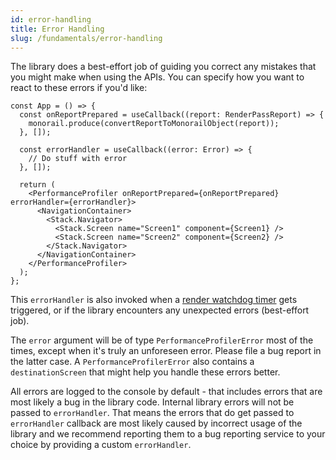 ```yaml
---
id: error-handling
title: Error Handling
slug: /fundamentals/error-handling
---
```


The library does a best-effort job of guiding you correct any mistakes that you might make when using the APIs. You can specify how you want to react to these errors if you'd like:

```tsx
const App = () => {
  const onReportPrepared = useCallback((report: RenderPassReport) => {
    monorail.produce(convertReportToMonorailObject(report));
  }, []);

  const errorHandler = useCallback((error: Error) => {
    // Do stuff with error
  }, []);

  return (
    <PerformanceProfiler onReportPrepared={onReportPrepared} errorHandler={errorHandler}>
      <NavigationContainer>
        <Stack.Navigator>
          <Stack.Screen name="Screen1" component={Screen1} />
          <Stack.Screen name="Screen2" component={Screen2} />
        </Stack.Navigator>
      </NavigationContainer>
    </PerformanceProfiler>
  );
};
```

This `errorHandler` is also invoked when a [render watchdog timer](./render-watchdog-timers.md) gets triggered, or if the library encounters any unexpected errors (best-effort job).

The `error` argument will be of type `PerformanceProfilerError` most of the times, except when it's truly an unforeseen error. Please file a bug report in the latter case. A `PerformanceProfilerError` also contains a `destinationScreen` that might help you handle these errors better.

All errors are logged to the console by default - that includes errors that are most likely a bug in the library code. Internal library errors will not be passed to `errorHandler`. That means the errors that do get passed to `errorHandler` callback are most likely caused by incorrect usage of the library and we recommend reporting them to a bug reporting service to your choice by providing a custom `errorHandler`.
